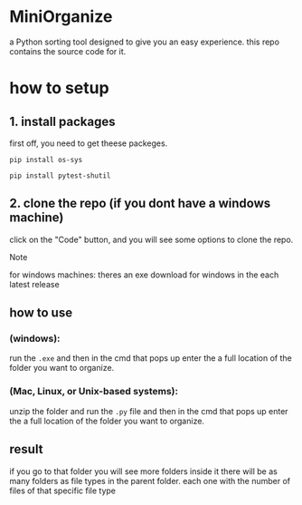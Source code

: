 # MiniOrganize
a Python sorting tool designed to give you an easy experience. this repo contains the source code for it.
# how to setup
## 1. install packages
first off, you need to get theese packeges.
```
pip install os-sys
```
```
pip install pytest-shutil
```
## 2. clone the repo (if you dont have a windows machine)
click on the "Code" button, and you will see some options to clone the repo.
> [!NOTE]
> for windows machines: theres an exe download for windows in the each latest release
## how to use
### (windows):
run the `.exe` and then in the cmd that pops up enter the a full location of the folder you want to organize.
### (Mac, Linux, or Unix-based systems):
unzip the folder and run the `.py` file and then in the cmd that pops up enter the a full location of the folder you want to organize.
## result
if you go to that folder you will see more folders inside it there will be as many folders as file types in the parent folder. each one with the number of files of that specific file type
